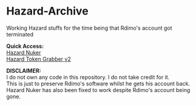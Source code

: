 # Hazard-Archive
Working Hazard stuffs for the time being that Rdimo's account got terminated

**Quick Access:** <br>
[Hazard Nuker](Nuker) <br>
[Hazard Token Grabber v2](Logger)

**DISCLAIMER:** <br>
I do not own any code in this repository. I do not take credit for it. <br>
This is just to preserve Rdimo's software whilst he gets his account back. <br>
Hazard Nuker has also been fixed to work despite Rdimo's account being gone.
